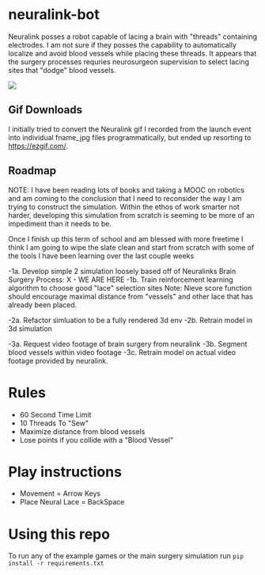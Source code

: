 # neuralink-bot
Neuralink posses a robot capable of lacing a brain with "threads" containing electrodes. I am not sure if they posses the capability to automatically localize and avoid blood vessels while placing these threads. It appears that the surgery processes requries neurosurgeon supervision to select lacing sites that "dodge" blood vessels.

![](https://media.giphy.com/media/Jr5RD7ns1m2dRKa8go/giphy.gif)

## Gif Downloads
I initially tried to convert the Neuralink gif I recorded from the launch event into individual fname_jpg files programmatically, but ended up resorting to https://ezgif.com/.

## Roadmap
NOTE: I have been reading lots of books and taking a MOOC on robotics and am coming to the conclusion that I need to reconsider the way I am trying to construct the simulation. Within the ethos of work smarter not harder, developing this simulation from scratch is seeming to be more of an impediment than it needs to be. 

Once I finish up this term of school and am blessed with more freetime I think I am going to wipe the slate clean and start from scratch with some of the tools I have been learning over the last couple weeks

-1a. Develop simple 2 simulation loosely based off of Neuralinks Brain Surgery Process: X - WE ARE HERE
-1b. Train reinforcement learning algorithm to choose good "lace" selection sites
Note: Nieve score function should encourage maximal distance from "vessels" and other lace that has already been placed.

-2a. Refactor simluation to be a fully rendered 3d env
-2b. Retrain model in 3d simulation

-3a. Request video footage of brain surgery from neuralink
-3b. Segment blood vessels within video footage
-3c. Retrain model on actual video footage provided by neuralink.

# Rules
- 60 Second Time Limit
- 10 Threads To "Sew"
- Maximize distance from blood vessels
- Lose points if you collide with a "Blood Vessel"

# Play instructions
- Movement = Arrow Keys
- Place Neural Lace = BackSpace

# Using this repo
To run any of the example games or the main surgery simulation run
```pip install -r requirements.txt```

